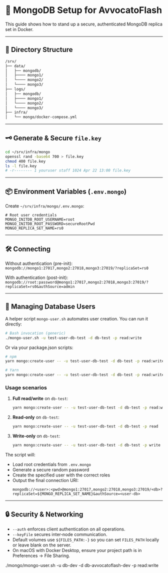 # 🔐 MongoDB Setup for AvvocatoFlash

This guide shows how to stand up a secure, authenticated MongoDB replica set in Docker.

---

## 📁 Directory Structure

```bash
/srv/
├── data/
│   ├── mongodb/
│   ├──── mongo1/
│   └──── mongo2/
│   └──── mongo3/
├── logs/
│   ├── mongodb/
│   ├──── mongo1/
│   └──── mongo2/
│   └──── mongo3/
├── infra/
│   └── mongo/docker-compose.yml
```

---

## 🗝️ Generate & Secure `file.key`

```bash
cd ~/srv/infra/mongo
openssl rand -base64 700 > file.key
chmod 400 file.key
ls -l file.key
# -r-------- 1 youruser staff 1024 Apr 22 13:00 file.key
```

---

## 📦 Environment Variables (`.env.mongo`)

Create `~/srv/infra/mongo/.env.mongo`:
```env
# Root user credentials
MONGO_INITDB_ROOT_USERNAME=root
MONGO_INITDB_ROOT_PASSWORD=secureRootPwd
MONGO_REPLICA_SET_NAME=rs0
```

---

## 🛠 Connecting

Without authentication (pre-init):
`mongodb://mongo1:27017,mongo2:27018,mongo3:27019/?replicaSet=rs0`

With authentication (post-init):
`mongodb://root:password@mongo1:27017,mongo2:27018,mongo3:27019/?replicaSet=rs0&authSource=admin`

---

## 👤 Managing Database Users

A helper script `mongo-user.sh` automates user creation. You can run it directly:

```bash
# Bash invocation (generic)
./mongo-user.sh -u test-user-db-test -d db-test -p read:write
```

Or via your package.json scripts:

```bash
# npm
yarn mongo:create-user -- -u test-user-db-test -d db-test -p read:write

# Yarn
yarn mongo:create-user -- -u test-user-db-test -d db-test -p read:write
```

### Usage scenarios

1. **Full read/write** on `db-test`:
   ```bash
   yarn mongo:create-user -- -u test-user-db-test -d db-test -p read:write
   ```

2. **Read‑only** on `db-test`:
   ```bash
   yarn mongo:create-user -- -u test-user-db-test -d db-test -p read
   ```

3. **Write‑only** on `db-test`:
   ```bash
   yarn mongo:create-user -- -u test-user-db-test -d db-test -p write
   ```

The script will:
- Load root credentials from `.env.mongo`
- Generate a secure random password
- Create the specified user with the correct roles
- Output the final connection URI:
  ```
  mongodb://<user>:<pwd>@mongo1:27017,mongo2:27018,mongo3:27019/<db>?replicaSet=${MONGO_REPLICA_SET_NAME}&authSource=<user-db>
  ```


---

## 🔒 Security & Networking

- `--auth` enforces client authentication on all operations.
- `--keyFile` secures inter‑node communication.
- Default volumes use `${FILES_PATH:-}` so you can set `FILES_PATH` locally or leave blank on the server.
- On macOS with Docker Desktop, ensure your project path is in Preferences → File Sharing.


./mongo/mongo-user.sh -u db-dev -d db-avvocatoflash-dev -p read:write
